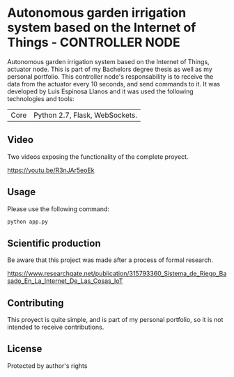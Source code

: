 # Autonomous garden irrigation system based on the Internet of Things - CONTROLLER NODE

Autonomous garden irrigation system based on the Internet of Things, actuator node. This is part of my Bachelors degree thesis as well
as my personal portfolio. This controller node's responsability is to receive the data from the actuator every 10 seconds, and send commands to it. It was developed by Luis Espinosa Llanos and it was used the following technologies and tools: 

<table style="width:100%">
  <tr>
    <td>
  	Core	
    </td>
    <td>
  	Python 2.7, Flask, WebSockets.
    </td>
  </tr>
</table>

## Video
Two videos exposing the functionality of the complete proyect.

https://youtu.be/R3nJAr5eoEk


## Usage
Please use the following command:

```bash
python app.py
```

## Scientific production
Be aware that this project was made after a process of formal research.

https://www.researchgate.net/publication/315793360_Sistema_de_Riego_Basado_En_La_Internet_De_Las_Cosas_IoT


## Contributing
This proyect is quite simple, and is part of my personal portfolio, so it is not intended to receive contributions.


## License
Protected by author's rights
